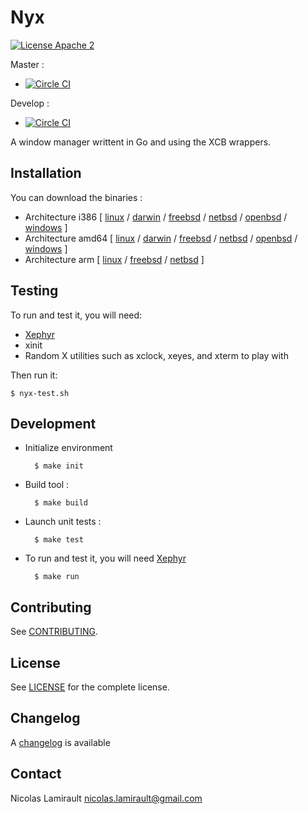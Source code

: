 # Nyx

[![License Apache 2][badge-license]](LICENSE)

Master :
* [![Circle CI](https://circleci.com/gh/nlamirault/nyx/tree/master.svg?style=svg)](https://circleci.com/gh/nlamirault/nyx/tree/master)

Develop :
* [![Circle CI](https://circleci.com/gh/nlamirault/nyx/tree/develop.svg?style=svg)](https://circleci.com/gh/nlamirault/nyx/tree/develop)

A window manager writtent in Go and using the XCB wrappers.

## Installation

You can download the binaries :

* Architecture i386 [ [linux](https://bintray.com/artifact/download/nlamirault/oss/nyx_linux_386) / [darwin](https://bintray.com/artifact/download/nlamirault/oss/nyx_darwin_386) / [freebsd](https://bintray.com/artifact/download/nlamirault/oss/nyx_freebsd_386) / [netbsd](https://bintray.com/artifact/download/nlamirault/oss/nyx_netbsd_386) / [openbsd](https://bintray.com/artifact/download/nlamirault/oss/nyx_openbsd_386) / [windows](https://bintray.com/artifact/download/nlamirault/oss/nyx_windows_386.exe) ]
* Architecture amd64 [ [linux](https://bintray.com/artifact/download/nlamirault/oss/nyx_linux_amd64) / [darwin](https://bintray.com/artifact/download/nlamirault/oss/nyx_darwin_amd64) / [freebsd](https://bintray.com/artifact/download/nlamirault/oss/nyx_freebsd_amd64) / [netbsd](https://bintray.com/artifact/download/nlamirault/oss/nyx_netbsd_amd64) / [openbsd](https://bintray.com/artifact/download/nlamirault/oss/nyx_openbsd_amd64) / [windows](https://bintray.com/artifact/download/nlamirault/oss/nyx_windows_amd64.exe) ]
* Architecture arm [ [linux](https://bintray.com/artifact/download/nlamirault/oss/nyx_linux_arm) / [freebsd](https://bintray.com/artifact/download/nlamirault/oss/nyx_freebsd_arm) / [netbsd](https://bintray.com/artifact/download/nlamirault/oss/nyx_netbsd_arm) ]



## Testing

To run and test it, you will need:

* [Xephyr][]
* xinit
* Random X utilities such as xclock, xeyes, and xterm to play with

Then run it:

    $ nyx-test.sh


## Development

* Initialize environment

        $ make init

* Build tool :

        $ make build

* Launch unit tests :

        $ make test

* To run and test it, you will need [Xephyr][]

        $ make run


## Contributing

See [CONTRIBUTING](CONTRIBUTING.md).


## License

See [LICENSE](LICENSE) for the complete license.


## Changelog

A [changelog](ChangeLog.md) is available


## Contact

Nicolas Lamirault <nicolas.lamirault@gmail.com>


[badge-license]: https://img.shields.io/badge/license-Apache2-green.svg?style=flat

[Xephyr]: https://www.freedesktop.org/wiki/Software/Xephyr/

